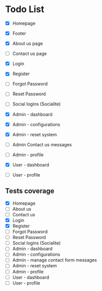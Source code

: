 # Todo List
- [x] Homepage
- [x] Footer
- [x] About us page
- [ ] Contact us page
- [x] Login
- [x] Register
- [ ] Forgot Password
- [ ] Reset Password
- [ ] Social logins (Socialite)
- [x] Admin - dashboard
- [x] Admin - configurations
- [x] Admin - reset system
- [ ] Admin Contact us messages 
- [ ] Admin - profile
- [x] User - dashboard
- [ ] User - profile


## Tests coverage
- [x] Homepage
- [ ] About us
- [ ] Contact us
- [x] Login
- [x] Register
- [ ] Forgot Password
- [ ] Reset Password
- [ ] Social logins (Socialite)
- [ ] Admin - dashboard
- [ ] Admin - configurations
- [ ] Admin - manage contact form messages
- [ ] Admin - reset system
- [ ] Admin - profile
- [ ] User - dashboard
- [ ] User - profile
